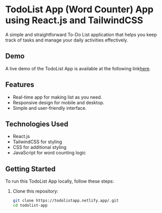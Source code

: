 # TodoList App (Word Counter) App using React.js and TailwindCSS

A simple and straightforward To-Do List application that helps you keep track of tasks and manage your daily activities effectively.

## Demo 
A live demo of the TodoList App is available at the following link[here](https://todolistapp000.netlify.app).

## Features

- Real-time app for making list as you need.
- Responsive design for mobile and desktop.
- Simple and user-friendly interface.

## Technologies Used

- React.js
- TailwindCSS for styling
- CSS for additional styling
- JavaScript for word counting logic

## Getting Started

To run this TodoList App locally, follow these steps:

1. Clone this repository:

   ```bash
   git clone https://todolistapp.netlify.app/.git
   cd todolist-app
